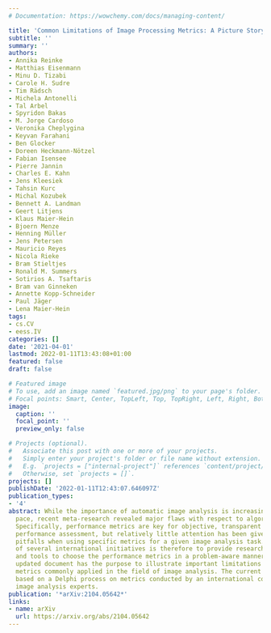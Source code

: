 ```yaml
---
# Documentation: https://wowchemy.com/docs/managing-content/

title: 'Common Limitations of Image Processing Metrics: A Picture Story'
subtitle: ''
summary: ''
authors:
- Annika Reinke
- Matthias Eisenmann
- Minu D. Tizabi
- Carole H. Sudre
- Tim Rädsch
- Michela Antonelli
- Tal Arbel
- Spyridon Bakas
- M. Jorge Cardoso
- Veronika Cheplygina
- Keyvan Farahani
- Ben Glocker
- Doreen Heckmann-Nötzel
- Fabian Isensee
- Pierre Jannin
- Charles E. Kahn
- Jens Kleesiek
- Tahsin Kurc
- Michal Kozubek
- Bennett A. Landman
- Geert Litjens
- Klaus Maier-Hein
- Bjoern Menze
- Henning Müller
- Jens Petersen
- Mauricio Reyes
- Nicola Rieke
- Bram Stieltjes
- Ronald M. Summers
- Sotirios A. Tsaftaris
- Bram van Ginneken
- Annette Kopp-Schneider
- Paul Jäger
- Lena Maier-Hein
tags:
- cs.CV
- eess.IV
categories: []
date: '2021-04-01'
lastmod: 2022-01-11T13:43:08+01:00
featured: false
draft: false

# Featured image
# To use, add an image named `featured.jpg/png` to your page's folder.
# Focal points: Smart, Center, TopLeft, Top, TopRight, Left, Right, BottomLeft, Bottom, BottomRight.
image:
  caption: ''
  focal_point: ''
  preview_only: false

# Projects (optional).
#   Associate this post with one or more of your projects.
#   Simply enter your project's folder or file name without extension.
#   E.g. `projects = ["internal-project"]` references `content/project/deep-learning/index.md`.
#   Otherwise, set `projects = []`.
projects: []
publishDate: '2022-01-11T12:43:07.646097Z'
publication_types:
- '4'
abstract: While the importance of automatic image analysis is increasing at an enormous
  pace, recent meta-research revealed major flaws with respect to algorithm validation.
  Specifically, performance metrics are key for objective, transparent and comparative
  performance assessment, but relatively little attention has been given to the practical
  pitfalls when using specific metrics for a given image analysis task. A common mission
  of several international initiatives is therefore to provide researchers with guidelines
  and tools to choose the performance metrics in a problem-aware manner. This dynamically
  updated document has the purpose to illustrate important limitations of performance
  metrics commonly applied in the field of image analysis. The current version is
  based on a Delphi process on metrics conducted by an international consortium of
  image analysis experts.
publication: '*arXiv:2104.05642*'
links:
- name: arXiv
  url: https://arxiv.org/abs/2104.05642
---
```

